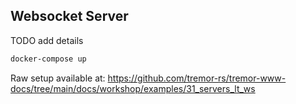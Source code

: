 ## Websocket Server

TODO add details

```sh
docker-compose up
```

Raw setup available at:
https://github.com/tremor-rs/tremor-www-docs/tree/main/docs/workshop/examples/31_servers_lt_ws
